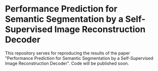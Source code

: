# Performance Prediction for Semantic Segmentation by a Self-Supervised Image Reconstruction Decoder
This repository serves for reproducing the results of the paper "Performance Prediction for Semantic Segmentation by a Self-Supervised Image Reconstruction Decoder". Code will be published soon. 
